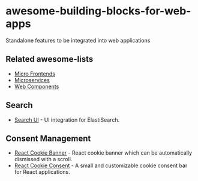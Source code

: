 # awesome-building-blocks-for-web-apps

Standalone features to be integrated into web applications

## Related awesome-lists

- [Micro Frontends](https://github.com/ChristianUlbrich/awesome-microfrontends)
- [Microservices](https://github.com/mfornos/awesome-microservices)
- [Web Components](https://github.com/mateusortiz/webcomponents-the-right-way)

## Search

- [Search UI](https://github.com/elastic/search-ui) - UI integration for ElastiSearch.

## Consent Management

- [React Cookie Banner](https://github.com/buildo/react-cookie-banner) - React cookie banner which can be automatically dismissed with a scroll.
- [React Cookie Consent](https://github.com/Mastermindzh/react-cookie-consent) - A small and customizable cookie consent bar for React applications.
